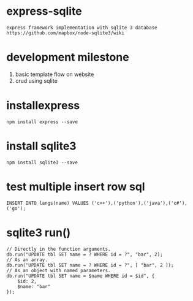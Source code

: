 # express-sqlite
    express framework implementation with sqlite 3 database
    https://github.com/mapbox/node-sqlite3/wiki

# development milestone
1. basic template flow on website
2. crud using sqlite

# installexpress
    npm install express --save

# install sqlite3
    npm install sqlite3 --save

# test multiple insert row sql
    INSERT INTO langs(name) VALUES ('c++'),('python'),('java'),('c#'),('go');

# sqlite3 run()
    // Directly in the function arguments.
    db.run("UPDATE tbl SET name = ? WHERE id = ?", "bar", 2);
    // As an array.
    db.run("UPDATE tbl SET name = ? WHERE id = ?", [ "bar", 2 ]);
    // As an object with named parameters.
    db.run("UPDATE tbl SET name = $name WHERE id = $id", {
        $id: 2,
        $name: "bar"
    });
